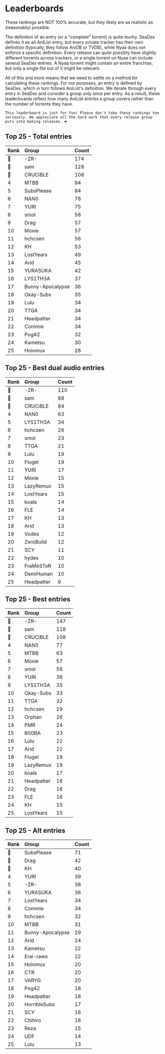 # Leaderboards

These rankings are NOT 100% accurate, but they likely are as realistic as (reasonably) possible.

The definition of an entry (or a "complete" torrent) is quite murky. SeaDex defines it as an AniList entry, but every private tracker has their own definition (typically, they follow AniDB or TVDB), while Nyaa does not enforce a specific definition. Every release can quite possibly have slightly different torrents across trackers, or a single torrent on Nyaa can include several SeaDex entries. A Nyaa torrent might contain an entire franchise, but only a single file out of it might be relevant.

All of this and more means that we need to settle on a method for calculating these rankings. For our purposes, an entry is defined by SeaDex, which in turn follows AniList's definition. We iterate through every entry in SeaDex and consider a group only once per entry. As a result, these leaderboards reflect how many AniList entries a group covers rather than the number of torrents they have.

```{note}
This leaderboard is just for fun! Please don't take these rankings too seriously. We appreciate all the hard work that every release group puts into making releases. ❤️
```

## Top 25 - Total entries

| Rank | Group            | Count |
| :----| :----------------| :-----|
| 🥇   | -ZR-             | 174   |
| 🥈   | sam              | 128   |
| 🥉   | CRUCiBLE         | 108   |
| 4    | MTBB             | 94    |
| 5    | SubsPlease       | 84    |
| 6    | NAN0             | 78    |
| 7    | YURI             | 75    |
| 8    | smol             | 58    |
| 9    | Drag             | 57    |
| 10   | Moxie            | 57    |
| 11   | hchcsen          | 56    |
| 12   | KH               | 53    |
| 13   | LostYears        | 49    |
| 14   | Arid             | 45    |
| 15   | YURASUKA         | 42    |
| 16   | LYS1TH3A         | 37    |
| 17   | Bunny-Apocalypse | 36    |
| 18   | Okay-Subs        | 35    |
| 19   | Lulu             | 34    |
| 20   | TTGA             | 34    |
| 21   | Headpatter       | 34    |
| 22   | Commie           | 34    |
| 23   | Pog42            | 32    |
| 24   | Kametsu          | 30    |
| 25   | Holomux          | 28    |

## Top 25 - Best dual audio entries

| Rank | Group      | Count |
| :----| :----------| :-----|
| 🥇   | -ZR-       | 110   |
| 🥈   | sam        | 88    |
| 🥉   | CRUCiBLE   | 84    |
| 4    | NAN0       | 63    |
| 5    | LYS1TH3A   | 34    |
| 6    | hchcsen    | 28    |
| 7    | smol       | 23    |
| 8    | TTGA       | 21    |
| 9    | Lulu       | 19    |
| 10   | Flugel     | 19    |
| 11   | YURI       | 17    |
| 12   | Moxie      | 15    |
| 13   | LazyRemux  | 15    |
| 14   | LostYears  | 15    |
| 15   | koala      | 14    |
| 16   | FLE        | 14    |
| 17   | KH         | 13    |
| 18   | Arid       | 13    |
| 19   | Vodes      | 12    |
| 20   | ZeroBuild  | 12    |
| 21   | SCY        | 11    |
| 22   | hydes      | 10    |
| 23   | FraMeSToR  | 10    |
| 24   | DemiHuman  | 10    |
| 25   | Headpatter | 9     |

## Top 25 - Best entries

| Rank | Group      | Count |
| :----| :----------| :-----|
| 🥇   | -ZR-       | 147   |
| 🥈   | sam        | 118   |
| 🥉   | CRUCiBLE   | 108   |
| 4    | NAN0       | 77    |
| 5    | MTBB       | 63    |
| 6    | Moxie      | 57    |
| 7    | smol       | 56    |
| 8    | YURI       | 36    |
| 9    | LYS1TH3A   | 35    |
| 10   | Okay-Subs  | 33    |
| 11   | TTGA       | 32    |
| 12   | hchcsen    | 29    |
| 13   | Orphan     | 26    |
| 14   | PMR        | 24    |
| 15   | B00BA      | 23    |
| 16   | Lulu       | 22    |
| 17   | Arid       | 22    |
| 18   | Flugel     | 19    |
| 19   | LazyRemux  | 19    |
| 20   | koala      | 17    |
| 21   | Headpatter | 16    |
| 22   | Drag       | 16    |
| 23   | FLE        | 16    |
| 24   | KH         | 15    |
| 25   | LostYears  | 15    |

## Top 25 - Alt entries

| Rank | Group            | Count |
| :----| :----------------| :-----|
| 🥇   | SubsPlease       | 71    |
| 🥈   | Drag             | 42    |
| 🥉   | KH               | 40    |
| 4    | YURI             | 39    |
| 5    | -ZR-             | 38    |
| 6    | YURASUKA         | 36    |
| 7    | LostYears        | 34    |
| 8    | Commie           | 34    |
| 9    | hchcsen          | 32    |
| 10   | MTBB             | 31    |
| 11   | Bunny-Apocalypse | 29    |
| 12   | Arid             | 24    |
| 13   | Kametsu          | 22    |
| 14   | Erai-raws        | 22    |
| 15   | Holomux          | 20    |
| 16   | CTR              | 20    |
| 17   | VARYG            | 20    |
| 18   | Pog42            | 18    |
| 19   | Headpatter       | 18    |
| 20   | HorribleSubs     | 17    |
| 21   | SCY              | 16    |
| 22   | Chihiro          | 16    |
| 23   | Reza             | 15    |
| 24   | UDF              | 14    |
| 25   | Lulu             | 13    |
